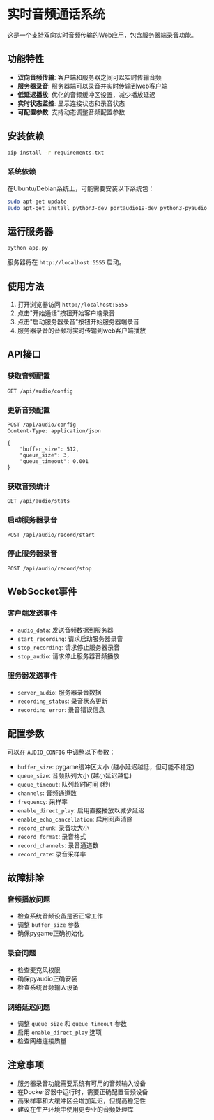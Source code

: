 # 实时音频通话系统

这是一个支持双向实时音频传输的Web应用，包含服务器端录音功能。

## 功能特性

- **双向音频传输**: 客户端和服务器之间可以实时传输音频
- **服务器录音**: 服务器端可以录音并实时传输到web客户端
- **低延迟播放**: 优化的音频缓冲区设置，减少播放延迟
- **实时状态监控**: 显示连接状态和录音状态
- **可配置参数**: 支持动态调整音频配置参数

## 安装依赖

```bash
pip install -r requirements.txt
```

### 系统依赖

在Ubuntu/Debian系统上，可能需要安装以下系统包：

```bash
sudo apt-get update
sudo apt-get install python3-dev portaudio19-dev python3-pyaudio
```

## 运行服务器

```bash
python app.py
```

服务器将在 `http://localhost:5555` 启动。

## 使用方法

1. 打开浏览器访问 `http://localhost:5555`
2. 点击"开始通话"按钮开始客户端录音
3. 点击"启动服务器录音"按钮开始服务器端录音
4. 服务器录音的音频将实时传输到web客户端播放

## API接口

### 获取音频配置

```
GET /api/audio/config
```

### 更新音频配置

```
POST /api/audio/config
Content-Type: application/json

{
    "buffer_size": 512,
    "queue_size": 3,
    "queue_timeout": 0.001
}
```

### 获取音频统计

```
GET /api/audio/stats
```

### 启动服务器录音

```
POST /api/audio/record/start
```

### 停止服务器录音

```
POST /api/audio/record/stop
```

## WebSocket事件

### 客户端发送事件

- `audio_data`: 发送音频数据到服务器
- `start_recording`: 请求启动服务器录音
- `stop_recording`: 请求停止服务器录音
- `stop_audio`: 请求停止服务器音频播放

### 服务器发送事件

- `server_audio`: 服务器录音数据
- `recording_status`: 录音状态更新
- `recording_error`: 录音错误信息

## 配置参数

可以在 `AUDIO_CONFIG` 中调整以下参数：

- `buffer_size`: pygame缓冲区大小 (越小延迟越低，但可能不稳定)
- `queue_size`: 音频队列大小 (越小延迟越低)
- `queue_timeout`: 队列超时时间 (秒)
- `channels`: 音频通道数
- `frequency`: 采样率
- `enable_direct_play`: 启用直接播放以减少延迟
- `enable_echo_cancellation`: 启用回声消除
- `record_chunk`: 录音块大小
- `record_format`: 录音格式
- `record_channels`: 录音通道数
- `record_rate`: 录音采样率

## 故障排除

### 音频播放问题

- 检查系统音频设备是否正常工作
- 调整 `buffer_size` 参数
- 确保pygame正确初始化

### 录音问题

- 检查麦克风权限
- 确保pyaudio正确安装
- 检查系统音频输入设备

### 网络延迟问题

- 调整 `queue_size` 和 `queue_timeout` 参数
- 启用 `enable_direct_play` 选项
- 检查网络连接质量

## 注意事项

- 服务器录音功能需要系统有可用的音频输入设备
- 在Docker容器中运行时，需要正确配置音频设备
- 高采样率和大缓冲区会增加延迟，但提高稳定性
- 建议在生产环境中使用更专业的音频处理库
